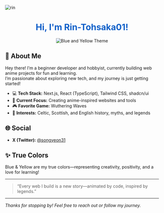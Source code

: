 <!--
Hi! Feel free to edit or update this README as your skills, projects, or interests grow!
-->

![rin](https://imgur.com/zIvKFbS)

<h1 align="center" style="color:#1060c9;">
  Hi, I'm Rin-Tohsaka01!
</h1>

<p align="center">
  <img src="https://img.shields.io/badge/true%20color-blue-yellow?style=for-the-badge&logoColor=white" alt="Blue and Yellow Theme" />
</p>

## 👋 About Me

Hey there! I’m a beginner developer and hobbyist, currently building web anime projects for fun and learning.  
I’m passionate about exploring new tech, and my journey is just getting started!

- 💻 **Tech Stack:** Next.js, React (TypeScript), Tailwind CSS, shadcn/ui
- 🌌 **Current Focus:** Creating anime-inspired websites and tools
- 🎮 **Favorite Game:** Wuthering Waves
- 🏰 **Interests:** Celtic, Scottish, and English history, myths, and legends

## 🌐 Social

- **X (Twitter):** [@songyeon31](https://twitter.com/songyeon31)  

## ✨ True Colors

Blue & Yellow are my true colors—representing creativity, positivity, and a love for learning!

---

> “Every web I build is a new story—animated by code, inspired by legends.”

---

_Thanks for stopping by! Feel free to reach out or follow my journey._
